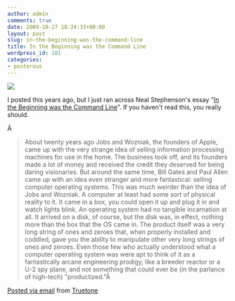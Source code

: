 ```yaml
---
author: admin
comments: true
date: 2009-10-27 18:24:33+00:00
layout: post
slug: in-the-beginning-was-the-command-line
title: In the Beginning was the Command Line
wordpress_id: 181
categories:
- posterous
---
```


![](http://posterous.com/getfile/files.posterous.com/truetone/OAypFhumZvqr14Sn6yINhBgq5Ilc38QmGUgLOzMnTJrK65nth7H2EhA6M1l6/IntheBeginningWastheCommandLin.jpg)

I posted this years ago, but I just ran across Neal Stephenson's essay "[In the Beginning was the Command Line](http://www.cryptonomicon.com/command.zip)". If you haven't read this, you really should.

Â 

> About twenty years ago Jobs and Wozniak, the founders of Apple, came up with the very strange idea of selling information processing machines for use in the home. The business took off, and its founders made a lot of money and received the credit they deserved for being daring visionaries. But around the same time, Bill Gates and Paul Allen came up with an idea even stranger and more fantastical: selling computer operating systems. This was much weirder than the idea of Jobs and Wozniak. A computer at least had some sort of physical reality to it. It came in a box, you could open it up and plug it in and watch lights blink. An operating system had no tangible incarnation at all. It arrived on a disk, of course, but the disk was, in effect, nothing more than the box that the OS came in. The product itself was a very long string of ones and zeroes that, when properly installed and coddled, gave you the ability to manipulate other very long strings of ones and zeroes. Even those few who actually understood what a computer operating system was were apt to think of it as a fantastically arcane engineering prodigy, like a breeder reactor or a U-2 spy plane, and not something that could ever be (in the parlance of high-tech) "productized."Â 

     

 [Posted via email](http://posterous.com)   from [Truetone](http://truetone.posterous.com/in-the-beginning-was-the-command-line-0)  

 
